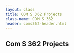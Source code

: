 ```yaml
---
layout: class
title: COM S 362 Projects
class-name: COM S 362
header: coms362-header.html
---
```


## Com S 362 Projects


